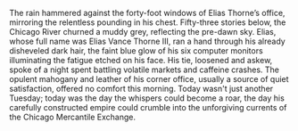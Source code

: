 The rain hammered against the forty-foot windows of Elias Thorne’s office, mirroring the relentless pounding in his chest.  Fifty-three stories below, the Chicago River churned a muddy grey, reflecting the pre-dawn sky. Elias, whose full name was Elias Vance Thorne III, ran a hand through his already disheveled dark hair, the faint blue glow of his six computer monitors illuminating the fatigue etched on his face. His tie, loosened and askew, spoke of a night spent battling volatile markets and caffeine crashes.  The opulent mahogany and leather of his corner office, usually a source of quiet satisfaction, offered no comfort this morning. Today wasn't just another Tuesday; today was the day the whispers could become a roar, the day his carefully constructed empire could crumble into the unforgiving currents of the Chicago Mercantile Exchange.
